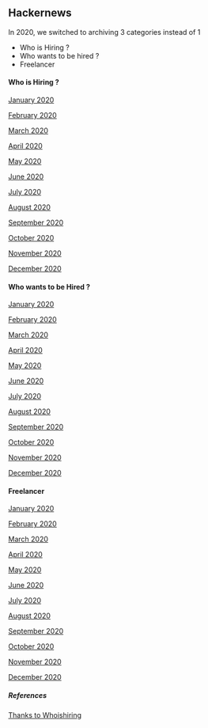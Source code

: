 
## Hackernews

In 2020, we switched to archiving 3 categories instead of 1

* Who is Hiring ?
* Who wants to be hired ?
* Freelancer

#### Who is Hiring ?

[January 2020](https://news.ycombinator.com/item?id=21936440)

[February 2020](https://news.ycombinator.com/item?id=22225314)

[March 2020](https://news.ycombinator.com/item?id=22465476)

[April 2020](https://news.ycombinator.com/item?id=22749308)

[May 2020](https://news.ycombinator.com/item?id=23042618)

[June 2020]()

[July 2020]()

[August 2020]()

[September 2020]()

[October 2020]()

[November 2020]()

[December 2020]()

#### Who wants to be Hired ?

[January 2020](https://news.ycombinator.com/item?id=21936438)

[February 2020](https://news.ycombinator.com/item?id=22225312)

[March 2020](https://news.ycombinator.com/item?id=22465474)

[April 2020](https://news.ycombinator.com/item?id=22749306)

[May 2020](https://news.ycombinator.com/item?id=23042616)

[June 2020]()

[July 2020]()

[August 2020]()

[September 2020]()

[October 2020]()

[November 2020]()

[December 2020]()

#### Freelancer

[January 2020](https://news.ycombinator.com/item?id=21936439)

[February 2020](https://news.ycombinator.com/item?id=22225313)

[March 2020](https://news.ycombinator.com/item?id=22465475)

[April 2020](https://news.ycombinator.com/item?id=22749307)

[May 2020](https://news.ycombinator.com/item?id=23042617)

[June 2020]()

[July 2020]()

[August 2020]()

[September 2020]()

[October 2020]()

[November 2020]()

[December 2020]()

##### References

[Thanks to Whoishiring](https://news.ycombinator.com/submitted?id=whoishiring)
